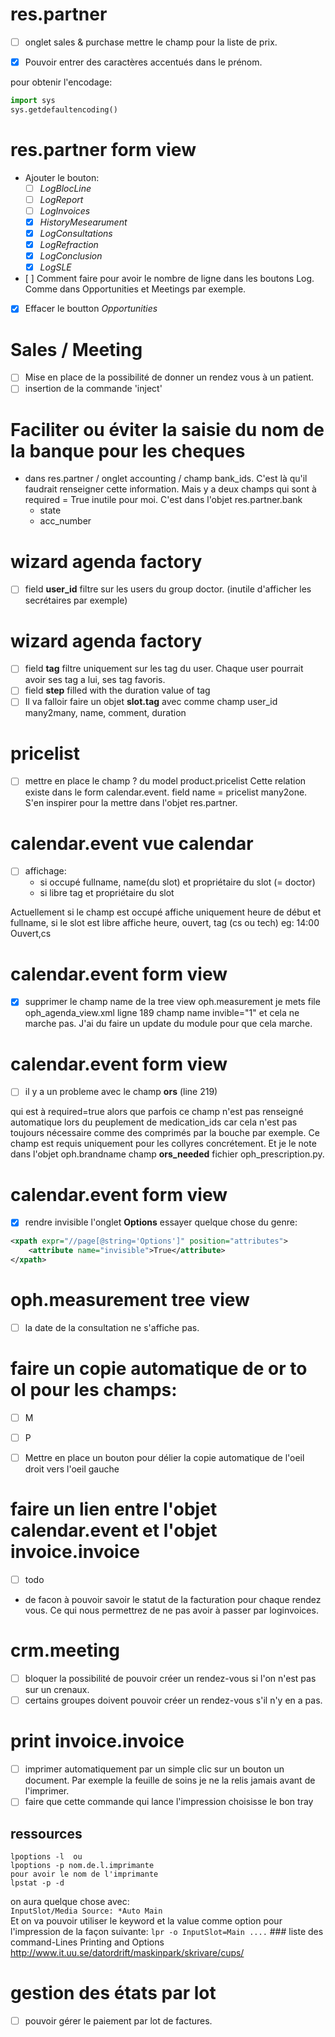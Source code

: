# res.partner
- [ ] onglet sales & purchase mettre le champ pour la liste de prix.

- [X] Pouvoir entrer des caractères accentués dans le prénom.

pour obtenir l'encodage:

```python
import sys
sys.getdefaultencoding()
```
# res.partner form view

- Ajouter le bouton:
	- [ ] *LogBlocLine*
	- [ ] *LogReport*
	- [ ] *LogInvoices*
	- [x] *HistoryMesearument*
	- [x] *LogConsultations*
	- [x] *LogRefraction*
	- [x] *LogConclusion*
	- [X] *LogSLE*
	
- [ ] Comment faire pour avoir le nombre de ligne dans les boutons Log. Comme dans Opportunities et Meetings par exemple.

- [x] Effacer le boutton *Opportunities*

# Sales / Meeting
- [ ] Mise en place de la possibilité de donner un rendez vous à un patient.
- [ ] insertion de la commande 'inject'
 
# Faciliter ou éviter la saisie du nom de la banque pour les cheques
- dans res.partner / onglet accounting / champ bank_ids. C'est là qu'il faudrait renseigner cette information. Mais y a deux champs qui sont à required = True inutile pour moi.
C'est dans l'objet res.partner.bank 
	- state
	- acc_number

# wizard agenda factory 
- [ ]  field **user_id** filtre sur les users du group doctor. (inutile d'afficher les secrétaires par exemple)

# wizard agenda factory 
- [ ] field **tag** filtre uniquement sur les tag du user. Chaque user pourrait avoir ses tag a lui, ses tag favoris.
- [ ] field **step** filled with the duration value of tag
- [ ] Il va falloir faire un objet **slot.tag** avec comme champ user_id many2many, name, comment, duration

# pricelist
- [ ] mettre en place le champ ? du model product.pricelist
Cette relation existe dans le form calendar.event. field name = pricelist many2one. S'en inspirer pour la mettre dans l'objet res.partner.

# calendar.event vue calendar
- [ ] affichage:
	* si occupé  fullname, name(du slot) et propriétaire du slot (= doctor) 
	* si libre	 tag et propriétaire du slot
	
Actuellement si le champ est occupé affiche uniquement heure de début et fullname, si le slot est libre affiche heure, ouvert, tag (cs ou tech) eg: 14:00 Ouvert,cs 

# calendar.event form view
-[x] supprimer le champ name de la tree view oph.measurement
je mets file oph_agenda_view.xml ligne 189 champ name invible="1" et cela ne marche pas.
J'ai du faire un update du module pour que cela marche.

# calendar.event form view
- [ ] il y a un probleme avec le champ **ors** (line 219) 

qui est à required=true alors que parfois ce champ n'est pas renseigné automatique lors du peuplement de medication_ids car cela n'est pas toujours nécessaire comme des comprimés par la bouche par exemple. Ce champ est requis uniquement pour les collyres concrétement. Et je le note dans l'objet oph.brandname champ **ors_needed** fichier oph_prescription.py.

# calendar.event form view
- [X] rendre invisible l'onglet **Options**
essayer quelque chose du genre:
```xml
<xpath expr="//page[@string='Options']" position="attributes">
   	<attribute name="invisible">True</attribute>
</xpath>              
```

# oph.measurement tree view
- [ ] la date de la consultation ne s'affiche pas.

# faire un copie automatique de or to ol pour les champs:
- [ ] M
- [ ] P
- [ ] Mettre en place un bouton pour délier la copie automatique de l'oeil droit vers l'oeil gauche
 

# faire un lien entre l'objet calendar.event et l'objet invoice.invoice
- [ ] todo
- de facon à pouvoir savoir le statut de la facturation pour chaque rendez vous. Ce qui nous permettrez de ne pas avoir à passer par loginvoices.

# crm.meeting
- [ ] bloquer la possibilité de pouvoir créer un rendez-vous si l'on n'est pas sur un crenaux.
- [ ] certains groupes doivent pouvoir créer un rendez-vous s'il n'y en a pas.

# print invoice.invoice
- [ ] imprimer automatiquement par un simple clic sur un bouton un document.
Par exemple la feuille de soins je ne la relis jamais avant de l'imprimer. 
- [ ] faire que cette commande qui lance l'impression choisisse le bon tray

##	ressources 
~~~
lpoptions -l  ou
lpoptions -p nom.de.l.imprimante
pour avoir le nom de l'imprimante
lpstat -p -d
~~~
on aura quelque chose avec:  
`InputSlot/Media Source: *Auto Main`  
Et on va pouvoir utiliser le keyword et la value comme option pour l'impression de la façon suivante:
`lpr -o InputSlot=Main ....`
### liste des command-Lines Printing and Options
http://www.it.uu.se/datordrift/maskinpark/skrivare/cups/

# gestion des états par lot
- [ ] pouvoir gérer le paiement par lot de factures.